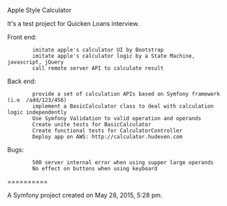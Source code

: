 Apple Style Calculator

It's a test project for Quicken Loans interview.

Front end:  

            imitate apple's calculator UI by Bootstrap
            imitate apple's calculator logic by a State Machine, javascript, jQuery
            call remote server API to calculate result

Back end:   

            provide a set of calculation APIs based on Symfony framework (i.e  /add/123/456)
            implement a BasicCalculator class to deal with calculation logic independently
            Use Symfony Validation to valid operation and operands
            Create unite tests for BasicCalculator
            Create functional tests for CalculatorController
            Deploy app on AWS: http://calculator.hudeven.com

Bugs:       

            500 server internal error when using supper large operands
            No effect on buttons when using keyboard
            

==========

A Symfony project created on May 28, 2015, 5:28 pm.
